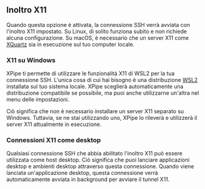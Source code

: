 ## Inoltro X11

Quando questa opzione è attivata, la connessione SSH verrà avviata con l'inoltro X11 impostato. Su Linux, di solito funziona subito e non richiede alcuna configurazione. Su macOS, è necessario che un server X11 come [XQuartz](https://www.xquartz.org/) sia in esecuzione sul tuo computer locale.

### X11 su Windows

XPipe ti permette di utilizzare le funzionalità X11 di WSL2 per la tua connessione SSH. L'unica cosa di cui hai bisogno è una distribuzione [WSL2](https://learn.microsoft.com/en-us/windows/wsl/install) installata sul tuo sistema locale. XPipe sceglierà automaticamente una distribuzione compatibile se possibile, ma puoi anche utilizzarne un'altra nel menu delle impostazioni.

Ciò significa che non è necessario installare un server X11 separato su Windows. Tuttavia, se ne stai utilizzando uno, XPipe lo rileverà e utilizzerà il server X11 attualmente in esecuzione.

### Connessioni X11 come desktop

Qualsiasi connessione SSH che abbia abilitato l'inoltro X11 può essere utilizzata come host desktop. Ciò significa che puoi lanciare applicazioni desktop e ambienti desktop attraverso questa connessione. Quando viene lanciata un'applicazione desktop, questa connessione verrà automaticamente avviata in background per avviare il tunnel X11.
